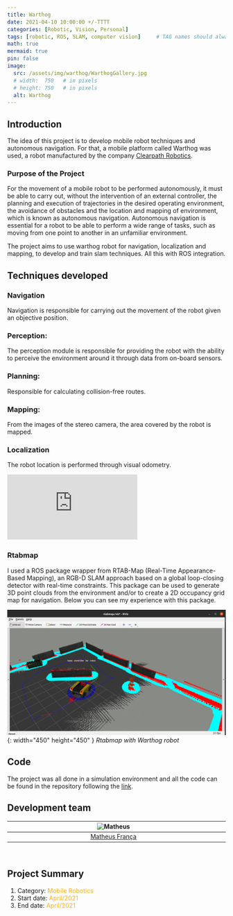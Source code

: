 ```yaml
---
title: Warthog 
date: 2021-04-10 10:00:00 +/-TTTT
categories: [Robotic, Vision, Personal]
tags: [robotic, ROS, SLAM, computer vision]     # TAG names should always be lowercase
math: true
mermaid: true
pin: false
image:
  src: /assets/img/warthog/WarthogGallery.jpg
  # width:  750   # in pixels
  # height: 750   # in pixels
  alt: Warthog
---
```


## Introduction

The idea of this project is to develop mobile robot techniques and autonomous navigation. For that, a mobile platform called Warthog was used, a robot manufactured by the company [Clearpath Robotics](https://clearpathrobotics.com/warthog-unmanned-ground-vehicle-robot/).

### Purpose of the Project

For the movement of a mobile robot to be performed autonomously, it must be able to carry out, without the intervention of an external controller, the planning and execution of trajectories in the desired operating environment, the avoidance of obstacles and the location and mapping of environment, which is known as autonomous navigation. Autonomous navigation is essential for a robot to be able to perform a wide range of tasks, such as moving from one point to another in an unfamiliar environment.

The project aims to use warthog robot for navigation, localization and mapping, to develop and train slam techniques. All this with ROS integration.

## Techniques developed

### Navigation

Navigation is responsible for carrying out the movement of the robot given an objective position.

### Perception: 

The perception module is responsible for providing the robot with the ability to perceive the environment around it through data from on-board sensors.

### Planning: 

Responsible for calculating collision-free routes.

### Mapping: 

From the images of the stereo camera, the area covered by the robot is mapped.

### Localization

The robot location is performed through visual odometry. 

<div class="container"> <iframe class="responsive-iframe" src="https://www.youtube.com/embed/HzJX0vbLYgo" title="YouTube video player" frameborder="0" allow="accelerometer; autoplay; clipboard-write; encrypted-media; gyroscope; picture-in-picture" allowfullscreen></iframe></div>

### Rtabmap

I used a ROS package wrapper from RTAB-Map (Real-Time Appearance-Based Mapping), an RGB-D SLAM approach based on a global loop-closing detector with real-time constraints. This package can be used to generate 3D point clouds from the environment and/or to create a 2D occupancy grid map for navigation. Below you can see my experience with this package.

![diagram](/assets/img/warthog/v1_rtabmap.png){: width="450" height="450" }
_Rtabmap with Warthog robot_

## Code

The project was all done in a simulation environment and all the code can be found in the repository following the [link](https://github.com/MatheusFranca-dev/warthog_navigation).

## Development team

<center>
<div>
  <div class=" col-xl-auto offset-xl-0 col-lg-4 offset-lg-0">
    <table class="table-borderless highlight">
      <thead>
        <tr>
          <th><center><img src="{{ 'assets/img/matheus_franca.jpeg' | relative_url }}" width="100" alt="Matheus" class="img-fluid rounded-circle" /></center></th>
          <th></th>
        </tr>
      </thead>
      <tbody>
        <tr class="font-weight-bolder" style="text-align: center margin-top: 0">
          <td width="100%"><center><a href="https://www.linkedin.com/in/matheus-frança-b62044150">Matheus França</a></center></td>
          <td></td>
        </tr>
      </tbody>
    </table>
  </div>
</div>
</center>

<br>

## Project Summary

1. Category: <font color="#fbb117">Mobile Robotics</font>
3. Start date: <font color="#fbb117">April/2021</font>
4. End date: <font color="#fbb117">April/2021</font>